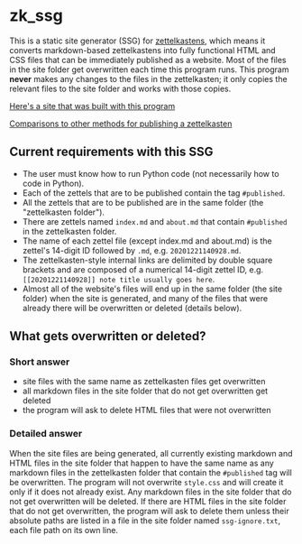 # zk_ssg

This is a static site generator (SSG) for [zettelkastens](https://blog.viktomas.com/posts/slip-box/), which means it converts markdown-based zettelkastens into fully functional HTML and CSS files that can be immediately published as a website. Most of the files in the site folder get overwritten each time this program runs. This program **never** makes any changes to the files in the zettelkasten; it only copies the relevant files to the site folder and works with those copies.

[Here's a site that was built with this program](https://github.com/wheelercj/zk-ssg)

[Comparisons to other methods for publishing a zettelkasten](https://wheelercj.github.io/notes/20210510123255.html)

## Current requirements with this SSG
* The user must know how to run Python code (not necessarily how to code in Python).
* Each of the zettels that are to be published contain the tag `#published`.
* All the zettels that are to be published are in the same folder (the "zettelkasten folder").
* There are zettels named `index.md` and `about.md` that contain `#published` in the zettelkasten folder.
* The name of each zettel file (except index.md and about.md) is the zettel's 14-digit ID followed by `.md`, e.g. `20201221140928.md`.
* The zettelkasten-style internal links are delimited by double square brackets and are composed of a numerical 14-digit zettel ID, e.g. `[[20201221140928]] note title usually goes here`.
* Almost all of the website's files will end up in the same folder (the site folder) when the site is generated, and many of the files that were already there will be overwritten or deleted (details below).

## What gets overwritten or deleted?
### Short answer
* site files with the same name as zettelkasten files get overwritten
* all markdown files in the site folder that do not get overwritten get deleted
* the program will ask to delete HTML files that were not overwritten

### Detailed answer
When the site files are being generated, all currently existing markdown and HTML files in the site folder that happen to have the same name as any markdown files in the zettelkasten folder that contain the `#published` tag will be overwritten. The program will not overwrite `style.css` and will create it only if it does not already exist. Any markdown files in the site folder that do not get overwritten will be deleted. If there are HTML files in the site folder that do not get overwritten, the program will ask to delete them unless their absolute paths are listed in a file in the site folder named `ssg-ignore.txt`, each file path on its own line.
